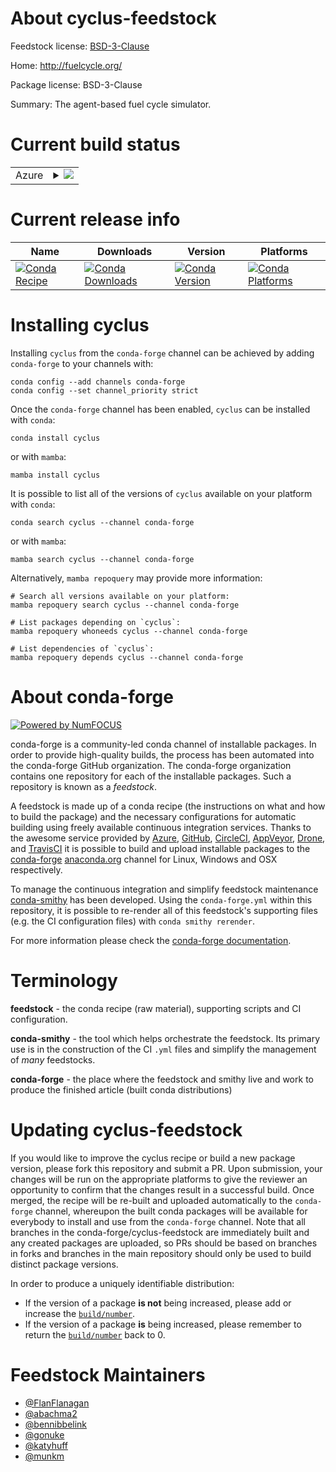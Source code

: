About cyclus-feedstock
======================

Feedstock license: [BSD-3-Clause](https://github.com/conda-forge/cyclus-feedstock/blob/main/LICENSE.txt)

Home: http://fuelcycle.org/

Package license: BSD-3-Clause

Summary: The agent-based fuel cycle simulator.

Current build status
====================


<table>
    
  <tr>
    <td>Azure</td>
    <td>
      <details>
        <summary>
          <a href="https://dev.azure.com/conda-forge/feedstock-builds/_build/latest?definitionId=18&branchName=main">
            <img src="https://dev.azure.com/conda-forge/feedstock-builds/_apis/build/status/cyclus-feedstock?branchName=main">
          </a>
        </summary>
        <table>
          <thead><tr><th>Variant</th><th>Status</th></tr></thead>
          <tbody><tr>
              <td>linux_64_python3.11.____cpython</td>
              <td>
                <a href="https://dev.azure.com/conda-forge/feedstock-builds/_build/latest?definitionId=18&branchName=main">
                  <img src="https://dev.azure.com/conda-forge/feedstock-builds/_apis/build/status/cyclus-feedstock?branchName=main&jobName=linux&configuration=linux%20linux_64_python3.11.____cpython" alt="variant">
                </a>
              </td>
            </tr><tr>
              <td>linux_64_python3.12.____cpython</td>
              <td>
                <a href="https://dev.azure.com/conda-forge/feedstock-builds/_build/latest?definitionId=18&branchName=main">
                  <img src="https://dev.azure.com/conda-forge/feedstock-builds/_apis/build/status/cyclus-feedstock?branchName=main&jobName=linux&configuration=linux%20linux_64_python3.12.____cpython" alt="variant">
                </a>
              </td>
            </tr>
          </tbody>
        </table>
      </details>
    </td>
  </tr>
</table>

Current release info
====================

| Name | Downloads | Version | Platforms |
| --- | --- | --- | --- |
| [![Conda Recipe](https://img.shields.io/badge/recipe-cyclus-green.svg)](https://anaconda.org/conda-forge/cyclus) | [![Conda Downloads](https://img.shields.io/conda/dn/conda-forge/cyclus.svg)](https://anaconda.org/conda-forge/cyclus) | [![Conda Version](https://img.shields.io/conda/vn/conda-forge/cyclus.svg)](https://anaconda.org/conda-forge/cyclus) | [![Conda Platforms](https://img.shields.io/conda/pn/conda-forge/cyclus.svg)](https://anaconda.org/conda-forge/cyclus) |

Installing cyclus
=================

Installing `cyclus` from the `conda-forge` channel can be achieved by adding `conda-forge` to your channels with:

```
conda config --add channels conda-forge
conda config --set channel_priority strict
```

Once the `conda-forge` channel has been enabled, `cyclus` can be installed with `conda`:

```
conda install cyclus
```

or with `mamba`:

```
mamba install cyclus
```

It is possible to list all of the versions of `cyclus` available on your platform with `conda`:

```
conda search cyclus --channel conda-forge
```

or with `mamba`:

```
mamba search cyclus --channel conda-forge
```

Alternatively, `mamba repoquery` may provide more information:

```
# Search all versions available on your platform:
mamba repoquery search cyclus --channel conda-forge

# List packages depending on `cyclus`:
mamba repoquery whoneeds cyclus --channel conda-forge

# List dependencies of `cyclus`:
mamba repoquery depends cyclus --channel conda-forge
```


About conda-forge
=================

[![Powered by
NumFOCUS](https://img.shields.io/badge/powered%20by-NumFOCUS-orange.svg?style=flat&colorA=E1523D&colorB=007D8A)](https://numfocus.org)

conda-forge is a community-led conda channel of installable packages.
In order to provide high-quality builds, the process has been automated into the
conda-forge GitHub organization. The conda-forge organization contains one repository
for each of the installable packages. Such a repository is known as a *feedstock*.

A feedstock is made up of a conda recipe (the instructions on what and how to build
the package) and the necessary configurations for automatic building using freely
available continuous integration services. Thanks to the awesome service provided by
[Azure](https://azure.microsoft.com/en-us/services/devops/), [GitHub](https://github.com/),
[CircleCI](https://circleci.com/), [AppVeyor](https://www.appveyor.com/),
[Drone](https://cloud.drone.io/welcome), and [TravisCI](https://travis-ci.com/)
it is possible to build and upload installable packages to the
[conda-forge](https://anaconda.org/conda-forge) [anaconda.org](https://anaconda.org/)
channel for Linux, Windows and OSX respectively.

To manage the continuous integration and simplify feedstock maintenance
[conda-smithy](https://github.com/conda-forge/conda-smithy) has been developed.
Using the ``conda-forge.yml`` within this repository, it is possible to re-render all of
this feedstock's supporting files (e.g. the CI configuration files) with ``conda smithy rerender``.

For more information please check the [conda-forge documentation](https://conda-forge.org/docs/).

Terminology
===========

**feedstock** - the conda recipe (raw material), supporting scripts and CI configuration.

**conda-smithy** - the tool which helps orchestrate the feedstock.
                   Its primary use is in the construction of the CI ``.yml`` files
                   and simplify the management of *many* feedstocks.

**conda-forge** - the place where the feedstock and smithy live and work to
                  produce the finished article (built conda distributions)


Updating cyclus-feedstock
=========================

If you would like to improve the cyclus recipe or build a new
package version, please fork this repository and submit a PR. Upon submission,
your changes will be run on the appropriate platforms to give the reviewer an
opportunity to confirm that the changes result in a successful build. Once
merged, the recipe will be re-built and uploaded automatically to the
`conda-forge` channel, whereupon the built conda packages will be available for
everybody to install and use from the `conda-forge` channel.
Note that all branches in the conda-forge/cyclus-feedstock are
immediately built and any created packages are uploaded, so PRs should be based
on branches in forks and branches in the main repository should only be used to
build distinct package versions.

In order to produce a uniquely identifiable distribution:
 * If the version of a package **is not** being increased, please add or increase
   the [``build/number``](https://docs.conda.io/projects/conda-build/en/latest/resources/define-metadata.html#build-number-and-string).
 * If the version of a package **is** being increased, please remember to return
   the [``build/number``](https://docs.conda.io/projects/conda-build/en/latest/resources/define-metadata.html#build-number-and-string)
   back to 0.

Feedstock Maintainers
=====================

* [@FlanFlanagan](https://github.com/FlanFlanagan/)
* [@abachma2](https://github.com/abachma2/)
* [@bennibbelink](https://github.com/bennibbelink/)
* [@gonuke](https://github.com/gonuke/)
* [@katyhuff](https://github.com/katyhuff/)
* [@munkm](https://github.com/munkm/)

